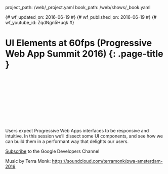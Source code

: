 project_path: /web/_project.yaml book_path: /web/shows/_book.yaml

{# wf_updated_on: 2016-06-19 #} {# wf_published_on: 2016-06-19 #} {# wf_youtube_id: ZqdNgn5Huqk #}

# UI Elements at 60fps (Progressive Web App Summit 2016) {: .page-title }

<div class="video-wrapper">
  <iframe class="devsite-embedded-youtube-video" data-video-id="ZqdNgn5Huqk"
          data-autohide="1" data-showinfo="0" frameborder="0" allowfullscreen>
  </iframe>
</div>

Users expect Progressive Web Apps interfaces to be responsive and intuitive. In this session we’ll dissect some UI components, and see how we can build them in a performant way that delights our users.

[Subscribe](https://goo.gl/LLLNvf) to the Google Developers Channel

Music by Terra Monk: https://soundcloud.com/terramonk/pwa-amsterdam-2016